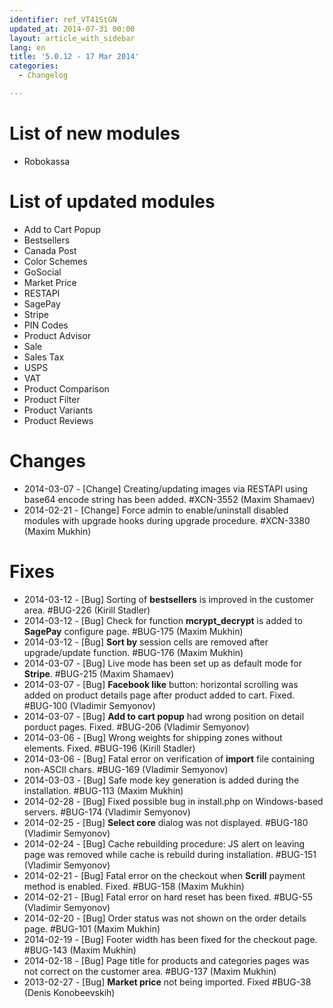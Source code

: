 ```yaml
---
identifier: ref_VT41StGN
updated_at: 2014-07-31 00:00
layout: article_with_sidebar
lang: en
title: '5.0.12 - 17 Mar 2014'
categories:
  - Changelog

---
```



# List of new modules

*   Robokassa

# List of updated modules

*   Add to Cart Popup
*   Bestsellers
*   Canada Post
*   Color Schemes
*   GoSocial
*   Market Price
*   RESTAPI
*   SagePay
*   Stripe
*   PIN Codes
*   Product Advisor
*   Sale
*   Sales Tax
*   USPS
*   VAT
*   Product Comparison
*   Product Filter
*   Product Variants
*   Product Reviews

# Changes

*   2014-03-07 - [Change] Creating/updating images via RESTAPI using base64 encode string has been added. #XCN-3552 (Maxim Shamaev)
*   2014-02-21 - [Change] Force admin to enable/uninstall disabled modules with upgrade hooks during upgrade procedure. #XCN-3380 (Maxim Mukhin)

# Fixes

*   2014-03-12 - [Bug] Sorting of **bestsellers** is improved in the customer area. #BUG-226 (Kirill Stadler)
*   2014-03-12 - [Bug] Check for function **mcrypt_decrypt** is added to **SagePay** configure page. #BUG-175 (Maxim Mukhin)
*   2014-03-12 - [Bug] **Sort by** session cells are removed after upgrade/update function. #BUG-176 (Maxim Mukhin)
*   2014-03-07 - [Bug] Live mode has been set up as default mode for **Stripe**. #BUG-215 (Maxim Shamaev)
*   2014-03-07 - [Bug] **Facebook like** button: horizontal scrolling was added on product details page after product added to cart. Fixed. #BUG-100 (Vladimir Semyonov)
*   2014-03-07 - [Bug] **Add to cart popup** had wrong position on detail porduct pages. Fixed. #BUG-206 (Vladimir Semyonov)
*   2014-03-06 - [Bug] Wrong weights for shipping zones without elements. Fixed. #BUG-196 (Kirill Stadler)
*   2014-03-06 - [Bug] Fatal error on verification of **import** file containing non-ASCII chars. #BUG-169 (Vladimir Semyonov)
*   2014-03-03 - [Bug] Safe mode key generation is added during the installation. #BUG-113 (Maxim Mukhin)
*   2014-02-28 - [Bug] Fixed possible bug in install.php on Windows-based servers. #BUG-174 (Vladimir Semyonov)
*   2014-02-25 - [Bug] **Select core** dialog was not displayed. #BUG-180 (Vladimir Semyonov)
*   2014-02-24 - [Bug] Cache rebuilding procedure: JS alert on leaving page was removed while cache is rebuild during installation. #BUG-151 (Vladimir Semyonov)
*   2014-02-21 - [Bug] Fatal error on the checkout when **Scrill** payment method is enabled. Fixed. #BUG-158 (Maxim Mukhin)
*   2014-02-21 - [Bug] Fatal error on hard reset has been fixed. #BUG-55 (Vladimir Semyonov)
*   2014-02-20 - [Bug] Order status was not shown on the order details page. #BUG-101 (Maxim Mukhin)
*   2014-02-19 - [Bug] Footer width has been fixed for the checkout page. #BUG-143 (Maxim Mukhin)
*   2014-02-18 - [Bug] Page title for products and categories pages was not correct on the customer area. #BUG-137 (Maxim Mukhin)
*   2013-02-27 - [Bug] **Market price** not being imported. Fixed #BUG-38 (Denis Konobeevskih)